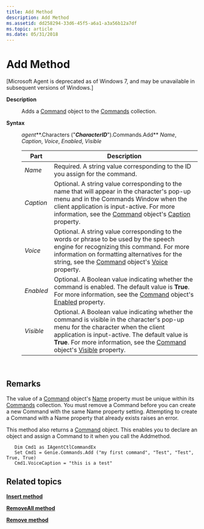 ```yaml
---
title: Add Method
description: Add Method
ms.assetid: dd258294-33d6-45f5-a6a1-a3a56b12a7df
ms.topic: article
ms.date: 05/31/2018
---
```


# Add Method

\[Microsoft Agent is deprecated as of Windows 7, and may be unavailable in subsequent versions of Windows.\]

<dl> <dt>

<span id="Description"></span><span id="description"></span><span id="DESCRIPTION"></span>**Description**
</dt> <dd>

Adds a [Command](the-command-object.md) object to the [Commands](the-commands-collection-object.md) collection.

</dd> <dt>

<span id="Syntax"></span><span id="syntax"></span><span id="SYNTAX"></span>**Syntax**
</dt> <dd>

*agent***.Characters ("***CharacterID***").Commands.Add** *Name*, *Caption*, *Voice*, *Enabled*, *Visible*



| Part      | Description                                                                                                                                                                                                                                                                                                         |
|-----------|---------------------------------------------------------------------------------------------------------------------------------------------------------------------------------------------------------------------------------------------------------------------------------------------------------------------|
| *Name*    | Required. A string value corresponding to the ID you assign for the command.                                                                                                                                                                                                                                        |
| *Caption* | Optional. A string value corresponding to the name that will appear in the character's pop-up menu and in the Commands Window when the client application is input-active. For more information, see the [Command](the-command-object.md) object's [Caption](caption-property.md) property.                       |
| *Voice*   | Optional. A string value corresponding to the words or phrase to be used by the speech engine for recognizing this command. For more information on formatting alternatives for the string, see the [Command](the-command-object.md) object's [Voice](voice-property.md) property.                                |
| *Enabled* | Optional. A Boolean value indicating whether the command is enabled. The default value is **True**. For more information, see the [Command](the-command-object.md) object's [Enabled](enabled-property.md) property.                                                                                              |
| *Visible* | Optional. A Boolean value indicating whether the command is visible in the character's pop-up menu for the character when the client application is input-active. The default value is **True**. For more information, see the [Command](the-command-object.md) object's [Visible](visible-property.md) property. |



 

</dd> </dl>

## Remarks

The value of a [Command](the-command-object.md) object's [Name](name-property.md) property must be unique within its [Commands](the-commands-collection-object.md) collection. You must remove a Command before you can create a new Command with the same Name property setting. Attempting to create a Command with a Name property that already exists raises an error.

This method also returns a [Command](the-command-object.md) object. This enables you to declare an object and assign a Command to it when you call the Addmethod.


```
   Dim Cmd1 as IAgentCtlCommandEx
   Set Cmd1 = Genie.Commands.Add ("my first command", "Test", "Test", True, True)
   Cmd1.VoiceCaption = "this is a test"
```



## Related topics

<dl> <dt>

[**Insert method**](insert-method.md)
</dt> <dt>

[**RemoveAll method**](removeall-method.md)
</dt> <dt>

[**Remove method**](remove-method.md)
</dt> </dl>

 

 




